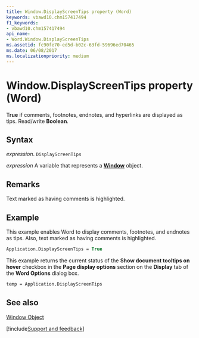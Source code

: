 ```yaml
---
title: Window.DisplayScreenTips property (Word)
keywords: vbawd10.chm157417494
f1_keywords:
- vbawd10.chm157417494
api_name:
- Word.Window.DisplayScreenTips
ms.assetid: fc90fe70-ed5d-b02c-63fd-59696ed70465
ms.date: 06/08/2017
ms.localizationpriority: medium
---
```



# Window.DisplayScreenTips property (Word)

 **True** if comments, footnotes, endnotes, and hyperlinks are displayed as tips. Read/write **Boolean**.


## Syntax

_expression_. `DisplayScreenTips`

_expression_ A variable that represents a **[Window](Word.Window.md)** object.


## Remarks

Text marked as having comments is highlighted.


## Example

This example enables Word to display comments, footnotes, and endnotes as tips. Also, text marked as having comments is highlighted.


```vb
Application.DisplayScreenTips = True
```

This example returns the current status of the **Show document tooltips on hover** checkbox in the **Page display options** section on the **Display** tab of the **Word Options** dialog box.




```vb
temp = Application.DisplayScreenTips
```


## See also


[Window Object](Word.Window.md)

[!include[Support and feedback](~/includes/feedback-boilerplate.md)]